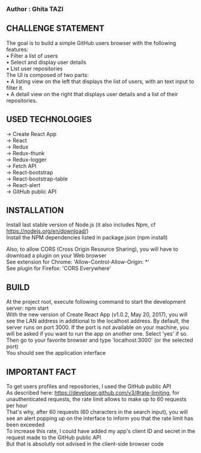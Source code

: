 ### Author : Ghita TAZI

CHALLENGE STATEMENT
-------------------
The goal is to build a simple GitHub users browser with the following features:<br />
• Filter a list of users<br />
• Select and display user details<br />
• List user repositories<br />
The UI is composed of two parts:<br />
• A listing view on the left that displays the list of users, with an text input to filter it.<br />
• A detail view on the right that displays user details and a list of their repositories.<br />

USED TECHNOLOGIES
-----------------
 
-> Create React App<br />
-> React<br />
-> Redux<br />
-> Redux-thunk<br />
-> Redux-logger<br />
-> Fetch API<br />
-> React-bootstrap<br />
-> React-bootstrap-table<br />
-> React-alert<br />
-> GitHub public API<br />

INSTALLATION
------------

Install last stable version of Node.js (it also includes Npm, cf https://nodejs.org/en/download/)<br />
Install the NPM dependencies listed in package.json (npm install)<br />

Also, to allow CORS (Cross Origin Resource Sharing), you will have to download a plugin on your Web browser<br />
See extension for Chrome: 'Allow-Control-Allow-Origin: *'<br />
See plugin for Firefox: 'CORS Everywhere'<br />

BUILD
-----

At the project root, execute following command to start the development server: npm start<br />
With the new version of Create React App (v1.0.2, May 20, 2017), you will see the LAN address in additional to the localhost address.
By default, the server runs on port 3000. If the port is not available on your machine, you will be asked if you want to run the app on another one. Select 'yes' if so.<br />
Then go to your favorite browser and type 'localhost:3000' (or the selected port)<br />
You should see the application interface<br />

IMPORTANT FACT
--------------

To get users profiles and repositories, I used the GitHub public API<br />
As described here: https://developer.github.com/v3/#rate-limiting, for unauthenticated requests, the rate limit allows to make up to 60 requests per hour<br />
That's why, after 60 requests (60 characters in the search input), you will see an alert popping up on the interface to inform you that the rate limit has been exceeded<br />
To increase this rate, I could have added my app's client ID and secret in the request made to the GitHub public API<br />
But that is absolutly not advised in the client-side browser code<br />
